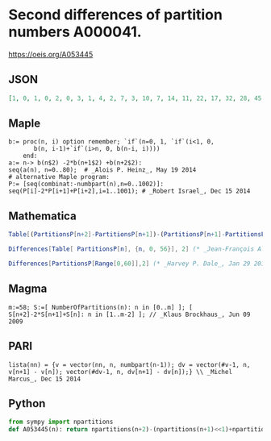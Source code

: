 # Second differences of partition numbers A000041\.
https://oeis.org/A053445
## JSON
```JSON
[1, 0, 1, 0, 2, 0, 3, 1, 4, 2, 7, 3, 10, 7, 14, 11, 22, 17, 32, 28, 45, 43, 67, 63, 95, 96, 134, 139, 192, 199, 269, 287, 373, 406, 521, 566, 718, 792, 983, 1092, 1346, 1496, 1827, 2045, 2465, 2772, 3323, 3733, 4449, 5016, 5929, 6696, 7882, 8897, 10426]
```
## Maple
```Maple
b:= proc(n, i) option remember; `if`(n=0, 1, `if`(i<1, 0,
       b(n, i-1)+`if`(i>n, 0, b(n-i, i))))
    end:
a:= n-> b(n$2) -2*b(n+1$2) +b(n+2$2):
seq(a(n), n=0..80);  # _Alois P. Heinz_, May 19 2014
# alternative Maple program:
P:= [seq(combinat:-numbpart(n),n=0..1002)]:
seq(P[i]-2*P[i+1]+P[i+2],i=1..1001); # _Robert Israel_, Dec 15 2014
```
## Mathematica
```Mathematica
Table[(PartitionsP[n+2]-PartitionsP[n+1])-(PartitionsP[n+1]-PartitionsP[n]),{n,0,42}] (* _Vladimir Joseph Stephan Orlovsky_, Apr 23 2008 *)
```
```Mathematica
Differences[Table[ PartitionsP[n], {n, 0, 56}], 2] (* _Jean-François Alcover_, Sep 07 2011 *)
```
```Mathematica
Differences[PartitionsP[Range[0,60]],2] (* _Harvey P. Dale_, Jan 29 2016 *)
```
## Magma
```Magma
m:=58; S:=[ NumberOfPartitions(n): n in [0..m] ]; [ S[n+2]-2*S[n+1]+S[n]: n in [1..m-2] ]; // _Klaus Brockhaus_, Jun 09 2009
```
## PARI
```PARI
lista(nn) = {v = vector(nn, n, numbpart(n-1)); dv = vector(#v-1, n, v[n+1] - v[n]); vector(#dv-1, n, dv[n+1] - dv[n]);} \\ _Michel Marcus_, Dec 15 2014
```
## Python
```Python
from sympy import npartitions
def A053445(n): return npartitions(n+2)-(npartitions(n+1)<<1)+npartitions(n) # _Chai Wah Wu_, Mar 30 2023
```
